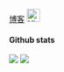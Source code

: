 
[博客](https://lucksufe.github.io/)
<img src="https://dcdn.it120.cc/2022/05/22/0fe9b8ea-709e-4ee5-a477-5ae0d58b9c23.png" alt="Hi" width="24" />


#### Github stats
  
<p align="left">
  <img src="http://github-profile-summary-cards.vercel.app/api/cards/most-commit-language?username=lucksufe&theme=vue">
  <img src="http://github-profile-summary-cards.vercel.app/api/cards/stats?username=lucksufe&theme=vue">
</p>
  


